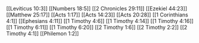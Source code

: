 [[Leviticus 10:3]]
[[Numbers 18:5]]
[[2 Chronicles 29:11]]
[[Ezekiel 44:23]]
[[Matthew 25:17]]
[[Acts 1:17]]
[[Acts 14:23]]
[[Acts 20:28]]
[[1 Corinthians 4:1]]
[[Ephesians 4:11]]
[[1 Timothy 4:6]]
[[1 Timothy 4:14]]
[[1 Timothy 4:16]]
[[1 Timothy 6:11]]
[[1 Timothy 6:20]]
[[2 Timothy 1:6]]
[[2 Timothy 2:2]]
[[2 Timothy 4:1]]
[[Philemon 1:2]]
